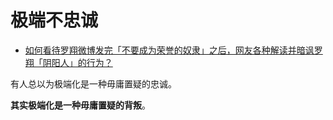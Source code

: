# 极端不忠诚

- [如何看待罗翔微博发完「不要成为荣誉的奴隶」之后，网友各种解读并暗讽罗翔「阴阳人」的行为？](https://www.zhihu.com/question/420057932/answer/1461844937)


有人总以为极端化是一种毋庸置疑的忠诚。

**其实极端化是一种毋庸置疑的背叛**。
